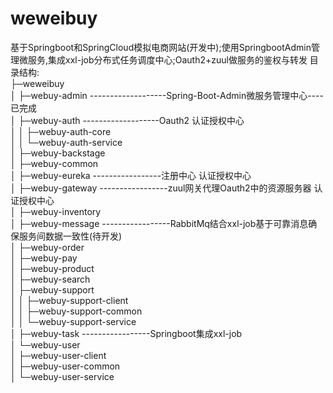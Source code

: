 # weweibuy
基于Springboot和SpringCloud模拟电商网站(开发中);使用SpringbootAdmin管理微服务,集成xxl-job分布式任务调度中心;Oauth2+zuul做服务的鉴权与转发
目录结构:  
├─weweibuy  
│  ├─webuy-admin  -------------------Spring-Boot-Admin微服务管理中心----已完成  
│  ├─webuy-auth   -------------------Oauth2 认证授权中心  
│  │  ├─webuy-auth-core  
│  │  └─webuy-auth-service  
│  ├─webuy-backstage  
│  ├─webuy-common  
│  ├─webuy-eureka   -----------------注册中心 认证授权中心  
│  ├─webuy-gateway  -----------------zuul网关代理Oauth2中的资源服务器 认证授权中心  
│  ├─webuy-inventory  
│  ├─webuy-message  -----------------RabbitMq结合xxl-job基于可靠消息确保服务间数据一致性(待开发)  
│  ├─webuy-order  
│  ├─webuy-pay  
│  ├─webuy-product  
│  ├─webuy-search  
│  ├─webuy-support  
│  │  ├─webuy-support-client  
│  │  ├─webuy-support-common  
│  │  └─webuy-support-service  
│  ├─webuy-task   -----------------Springboot集成xxl-job  
│  └─webuy-user  
│      ├─webuy-user-client  
│      ├─webuy-user-common  
│      └─webuy-user-service  
